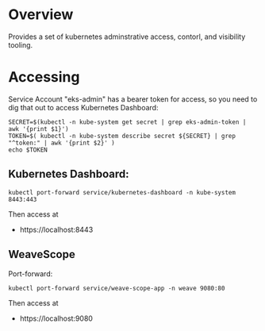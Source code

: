 # Overview

Provides a set of kubernetes adminstrative access, contorl, and visibility tooling.

# Accessing

Service Account "eks-admin" has a bearer token for access, so you need to dig that out to access Kubernetes Dashboard:

```
SECRET=$(kubectl -n kube-system get secret | grep eks-admin-token | awk '{print $1}')
TOKEN=$( kubectl -n kube-system describe secret ${SECRET} | grep "^token:" | awk '{print $2}' )
echo $TOKEN
```



## Kubernetes Dashboard:

```
kubectl port-forward service/kubernetes-dashboard -n kube-system 8443:443 
```

Then access at 

* https://localhost:8443

## WeaveScope

Port-forward:

```
kubectl port-forward service/weave-scope-app -n weave 9080:80 
```

Then access at 

* https://localhost:9080

